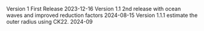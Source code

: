 Version 1 First Release 2023-12-16
Version 1.1 2nd release with ocean waves and improved reduction factors 2024-08-15
Version 1.1.1 estimate the outer radius using CK22. 2024-09